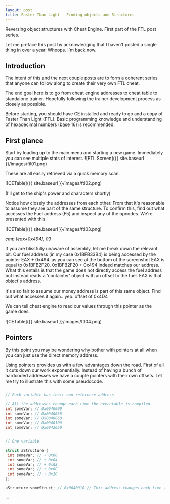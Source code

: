 ```yaml
---
layout: post
title: Faster Than Light - Finding objects and Structures
---
```


Reversing object structures with Cheat Engine.
First part of the FTL post series.

<!--more-->

Let me preface this post by acknowledging that I haven't posted a single thing in over a year. Whoops. I'm back now.

## Introduction

The intent of this and the next couple posts are to form a coherent series that anyone can follow along to create their very own FTL cheat.

The end goal here is to go from cheat engine addresses to cheat table to standalone trainer. Hopefully following the trainer development process as closely as possible.

Before starting, you should have CE installed and ready to go and a copy of Faster Than Light (FTL).
Basic programming knowledge and understanding of hexadecimal numbers (base 16) is recommended.

## First glance

Start by loading up to the main menu and starting a new game. Immediately you can see multiple stats of interest.
![FTL Screen]({{ site.baseurl }}/images/ftl01.png)

These are all easily retrieved via a quick memory scan.

![CETable]({{ site.baseurl }}/images/ftl02.png)

(I'll get to the ship's power and characters shortly)

Notice how closely the addresses from each other. From that it's reasonable to assume they are part of the same structure. To confirm this, find out what accesses the Fuel address (F5) and inspect any of the opcodes. We're presented with this.

![CETable]({{ site.baseurl }}/images/ftl03.png)

*cmp [eax+0x494], 03*

If you are blissfully unaware of assembly, let me break down the relevant bit.
Our fuel address (in my case 0x1BFB33B4) is being accessed by the pointer EAX + 0x494. as you can see at the bottom of the screenshot EAX is equal to 0x1BFB2F20. 0x1BFB2F20 + 0x494 indeed matches our address. What this entails is that the game does not directly access the fuel address but instead reads a 'containter' object with an offset to the fuel. EAX is that object's address.

It's also fair to assume our money address is part of this same object. Find out what accesses it again.. yep. offset of 0x4D4

We can tell cheat engine to read our values through this pointer as the game does.

![CETable]({{ site.baseurl }}/images/ftl04.png)

## Pointers

By this point you may be wondering why bother with pointers at all when you can just use the direct memory address.

Using pointers provides us with a few advantages down the road. First of all it cuts down our work exponentially. Instead of having a bunch of hardcoded addresses we have a couple pointers with their own offsets.
Let me try to illustrate this with some pseudocode.


```C

// Each variable has their own reference address

// All the addresses change each time the executable is compiled.
int someVar; // 0x0040000
int someVar; // 0x0040030
int someVar; // 0x0040060
int someVar; // 0x0040100
int someVar; // 0x0042050


// One variable

struct aStructure {
 int someVar; // + 0x00
 int someVar; // + 0x04
 int someVar; // + 0x08
 int someVar; // + 0x0C
 int someVar; // + 0x10
};

aStructure someStruct; // 0x0040010 // This address changes each time the executable is compiled
```

...